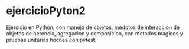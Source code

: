 # ejercicioPyton2
Ejercicio en Python, con manejo de objetos, medotos de interaccion de objetos de herencia, agregacion y composicion,
con metodos magicos y pruebas unitarias hechas con pytest.
